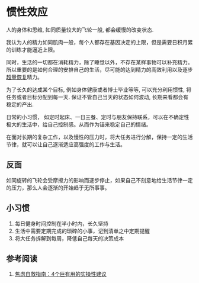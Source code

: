 # 惯性效应


人的身体和思维, 如同质量较大的飞轮一般, 都会缓慢的改变状态. 

我认为人的精力如同肌肉一般，每个人都存在基因决定的上限，但是需要日积月累的训练才能逼近上限。

同时，生活的一切都在消耗精力，除了睡觉以外，不存在某样事物可以补充精力。所以重要的是如何合理的安排自己的生活，尽可能的达到精力的高效利用以及逐步[超量恢复](/Meta思维/超量恢复.md)精力。

为了长久的达成某个目标, 例如身体健康或者博士毕业等等, 可以充分利用惯性, 将任务或者目标分配到每一天. 保证不管自己当天的状态如何波动, 长期来看都会有稳定的产出.

日常的小习惯， 如定时起床、一日三餐、定时与朋友保持联系，可以在不确定性极大的生活中，给自己控制感。从而作为锚来稳定自己的情绪。 

在面对长期的复杂工作，以及慢性的压力时，将大任务进行分解，保持一定的生活节律，就可以让自己逐渐适应高强度的工作与生活。

## 反面

如同旋转的飞轮会受摩擦力的影响而逐步停止，如果自己不刻意地给生活节律一定的压力，那么人会逐渐的开始趋于无所事事。


## 小习惯

1. 每日健身时间控制在半小时内，长久坚持
2. 生活中需要定期完成的琐碎的小事，记到清单之中定期提醒
3. 将大任务拆解到每周，降低自己每天的决策成本

## 参考阅读

1. [焦虑自救指南：4个巨有用的实操性建议](https://mp.weixin.qq.com/s/dt2bzUM6JHoYR0jopW8SIA)